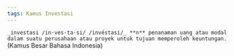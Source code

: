 ```yaml
---
tags: Kamus Investasi
---
```


```_investasi /in·ves·ta·si/ /invéstasi/_ **n** penanaman uang atau modal dalam suatu perusahaan atau proyek untuk tujuan memperoleh keuntungan.```
(Kamus Besar Bahasa Indonesia)
